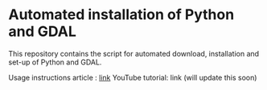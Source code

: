 # Automated installation of Python and GDAL

This repository contains the script for automated download, installation and set-up of Python and GDAL.<br/>

Usage instructions article : [link](www.medium.com)
YouTube tutorial: link (will update this soon)
